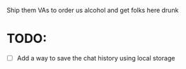 Ship them VAs to order us alcohol and get folks here drunk


# TODO:
- [ ] Add a way to save the chat history using local storage
